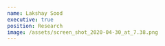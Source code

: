 ```yaml
---
name: Lakshay Sood
executive: true
position: Research
image: /assets/screen_shot_2020-04-30_at_7.38.png
---
```

